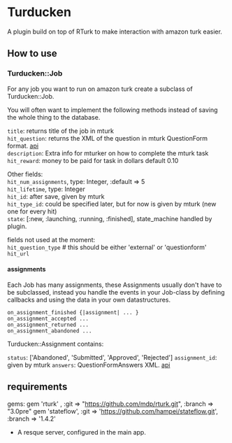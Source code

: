 Turducken
=======

A plugin build on top of RTurk to make interaction with amazon turk easier.

How to use
----------

### Turducken::Job

For any job you want to run on amazon turk create a subclass of Turducken::Job.

You will often want to implement the following methods instead of saving the whole thing to the database.

 `title`: returns title of the job in mturk  
 `hit_question`: returns the XML of the question in mturk QuestionForm format. [api](http://docs.amazonwebservices.com/AWSMechTurk/latest/AWSMturkAPI/ApiReference_QuestionFormDataStructureArticle.html)  
 `description`: Extra info for mturker on how to complete the mturk task  
 `hit_reward`: money to be paid for task in dollars default 0.10

Other fields:  
 `hit_num_assignments`, type: Integer, :default => 5  
 `hit_lifetime`, type: Integer  
 `hit_id`: after save, given by mturk  
 `hit_type_id`: could be specified later, but for now is given by mturk (new one for every hit)  
 `state`: [:new, :launching, :running, :finished], state_machine handled by plugin.

fields not used at the moment:  
 `hit_question_type` # this should be either 'external' or 'questionform'  
 `hit_url`

#### assignments

Each Job has many assignments, these Assignments usually don't have to be subclassed, instead you handle the events in your Job-class by defining callbacks and using the data in your own datastructures. 

    on_assignment_finished {|assignment| ... }
    on_assignment_accepted ...
    on_assignment_returned ...
    on_assignment_abandoned ...
 
Turducken::Assignment contains:

 `status`: ['Abandoned', 'Submitted', 'Approved', 'Rejected']
 `assignment_id`: given by mturk
 `answers`: QuestionFormAnswers XML. [api](http://docs.amazonwebservices.com/AWSMechTurk/latest/AWSMturkAPI/ApiReference_QuestionFormAnswersDataStructureArticle.html)

requirements
------------
gems:
    gem 'rturk'           , :git => "https://github.com/mdp/rturk.git", :branch => "3.0pre"
    gem 'stateflow', :git => 'https://github.com/hampei/stateflow.git', :branch => '1.4.2'

- A resque server, configured in the main app.
